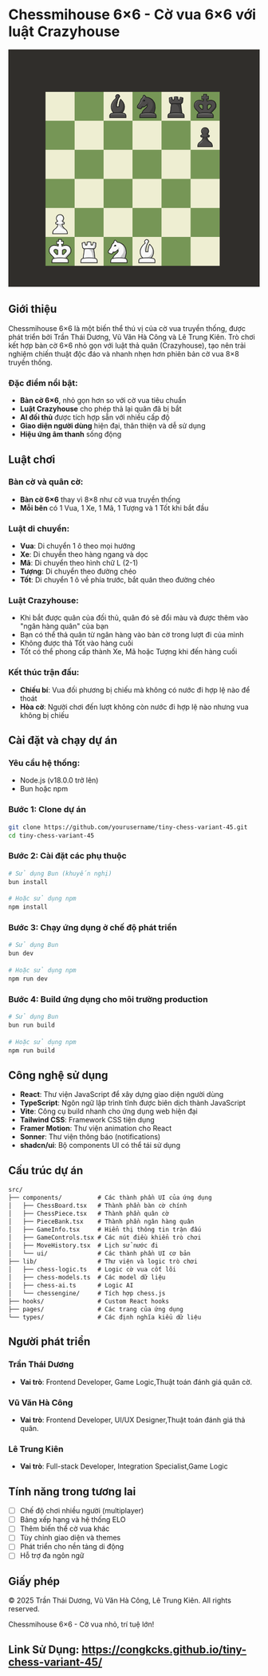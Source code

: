 # Chessmihouse 6×6 - Cờ vua 6×6 với luật Crazyhouse

![Chessmihouse Logo](./public/lovable-uploads/e2daecd7-a823-4892-a55d-067798709380.png)

## Giới thiệu

Chessmihouse 6×6 là một biến thể thú vị của cờ vua truyền thống, được phát triển bởi Trần Thái Dương, Vũ Văn Hà Công và Lê Trung Kiên. Trò chơi kết hợp bàn cờ 6×6 nhỏ gọn với luật thả quân (Crazyhouse), tạo nên trải nghiệm chiến thuật độc đáo và nhanh nhẹn hơn phiên bản cờ vua 8×8 truyền thống.

### Đặc điểm nổi bật:
- **Bàn cờ 6×6**, nhỏ gọn hơn so với cờ vua tiêu chuẩn
- **Luật Crazyhouse** cho phép thả lại quân đã bị bắt
- **AI đối thủ** được tích hợp sẵn với nhiều cấp độ
- **Giao diện người dùng** hiện đại, thân thiện và dễ sử dụng
- **Hiệu ứng âm thanh** sống động

## Luật chơi

### Bàn cờ và quân cờ:
- **Bàn cờ 6×6** thay vì 8×8 như cờ vua truyền thống
- **Mỗi bên** có 1 Vua, 1 Xe, 1 Mã, 1 Tượng và 1 Tốt khi bắt đầu

### Luật di chuyển:
- **Vua**: Di chuyển 1 ô theo mọi hướng
- **Xe**: Di chuyển theo hàng ngang và dọc
- **Mã**: Di chuyển theo hình chữ L (2-1)
- **Tượng**: Di chuyển theo đường chéo
- **Tốt**: Di chuyển 1 ô về phía trước, bắt quân theo đường chéo

### Luật Crazyhouse:
- Khi bắt được quân của đối thủ, quân đó sẽ đổi màu và được thêm vào "ngân hàng quân" của bạn
- Bạn có thể thả quân từ ngân hàng vào bàn cờ trong lượt đi của mình
- Không được thả Tốt vào hàng cuối
- Tốt có thể phong cấp thành Xe, Mã hoặc Tượng khi đến hàng cuối

### Kết thúc trận đấu:
- **Chiếu bí**: Vua đối phương bị chiếu mà không có nước đi hợp lệ nào để thoát
- **Hòa cờ**: Người chơi đến lượt không còn nước đi hợp lệ nào nhưng vua không bị chiếu

## Cài đặt và chạy dự án

### Yêu cầu hệ thống:
- Node.js (v18.0.0 trở lên)
- Bun hoặc npm

### Bước 1: Clone dự án
```bash
git clone https://github.com/yourusername/tiny-chess-variant-45.git
cd tiny-chess-variant-45
```

### Bước 2: Cài đặt các phụ thuộc
```bash
# Sử dụng Bun (khuyến nghị)
bun install

# Hoặc sử dụng npm
npm install
```

### Bước 3: Chạy ứng dụng ở chế độ phát triển
```bash
# Sử dụng Bun
bun dev

# Hoặc sử dụng npm
npm run dev
```

### Bước 4: Build ứng dụng cho môi trường production
```bash
# Sử dụng Bun
bun run build

# Hoặc sử dụng npm
npm run build
```

## Công nghệ sử dụng

- **React**: Thư viện JavaScript để xây dựng giao diện người dùng
- **TypeScript**: Ngôn ngữ lập trình tĩnh được biên dịch thành JavaScript
- **Vite**: Công cụ build nhanh cho ứng dụng web hiện đại
- **Tailwind CSS**: Framework CSS tiện dụng
- **Framer Motion**: Thư viện animation cho React
- **Sonner**: Thư viện thông báo (notifications)
- **shadcn/ui**: Bộ components UI có thể tái sử dụng

## Cấu trúc dự án

```
src/
├── components/          # Các thành phần UI của ứng dụng
│   ├── ChessBoard.tsx   # Thành phần bàn cờ chính
│   ├── ChessPiece.tsx   # Thành phần quân cờ
│   ├── PieceBank.tsx    # Thành phần ngân hàng quân
│   ├── GameInfo.tsx     # Hiển thị thông tin trận đấu
│   ├── GameControls.tsx # Các nút điều khiển trò chơi
│   ├── MoveHistory.tsx  # Lịch sử nước đi
│   └── ui/              # Các thành phần UI cơ bản
├── lib/                 # Thư viện và logic trò chơi
│   ├── chess-logic.ts   # Logic cờ vua cốt lõi
│   ├── chess-models.ts  # Các model dữ liệu
│   ├── chess-ai.ts      # Logic AI
│   └── chessengine/     # Tích hợp chess.js
├── hooks/               # Custom React hooks
├── pages/               # Các trang của ứng dụng
└── types/               # Các định nghĩa kiểu dữ liệu
```

## Người phát triển

### Trần Thái Dương
- **Vai trò**: Frontend Developer, Game Logic,Thuật toán đánh giá quân cờ.


### Vũ Văn Hà Công
- **Vai trò**: Frontend Developer, UI/UX Designer,Thuật toán đánh giá thả quân.

### Lê Trung Kiên
- **Vai trò**: Full-stack Developer, Integration Specialist,Game Logic

## Tính năng trong tương lai

- [ ] Chế độ chơi nhiều người (multiplayer)
- [ ] Bảng xếp hạng và hệ thống ELO
- [ ] Thêm biến thể cờ vua khác
- [ ] Tùy chỉnh giao diện và themes
- [ ] Phát triển cho nền tảng di động
- [ ] Hỗ trợ đa ngôn ngữ

## Giấy phép

© 2025 Trần Thái Dương, Vũ Văn Hà Công, Lê Trung Kiên. All rights reserved.


Chessmihouse 6×6 - Cờ vua nhỏ, trí tuệ lớn!
## Link Sử Dụng:  https://congkcks.github.io/tiny-chess-variant-45/
